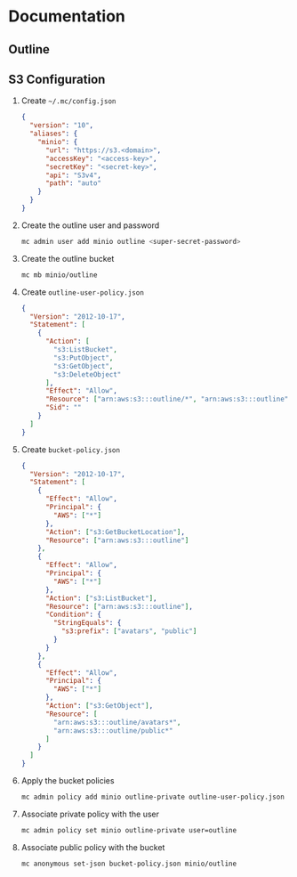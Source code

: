 # Documentation

## Outline

## S3 Configuration

1. Create `~/.mc/config.json`

   ```json
   {
     "version": "10",
     "aliases": {
       "minio": {
         "url": "https://s3.<domain>",
         "accessKey": "<access-key>",
         "secretKey": "<secret-key>",
         "api": "S3v4",
         "path": "auto"
       }
     }
   }
   ```

2. Create the outline user and password

   ```sh
   mc admin user add minio outline <super-secret-password>
   ```

3. Create the outline bucket

   ```sh
   mc mb minio/outline
   ```

4. Create `outline-user-policy.json`

   ```json
   {
     "Version": "2012-10-17",
     "Statement": [
       {
         "Action": [
           "s3:ListBucket",
           "s3:PutObject",
           "s3:GetObject",
           "s3:DeleteObject"
         ],
         "Effect": "Allow",
         "Resource": ["arn:aws:s3:::outline/*", "arn:aws:s3:::outline"],
         "Sid": ""
       }
     ]
   }
   ```

5. Create `bucket-policy.json`

   ```json
   {
     "Version": "2012-10-17",
     "Statement": [
       {
         "Effect": "Allow",
         "Principal": {
           "AWS": ["*"]
         },
         "Action": ["s3:GetBucketLocation"],
         "Resource": ["arn:aws:s3:::outline"]
       },
       {
         "Effect": "Allow",
         "Principal": {
           "AWS": ["*"]
         },
         "Action": ["s3:ListBucket"],
         "Resource": ["arn:aws:s3:::outline"],
         "Condition": {
           "StringEquals": {
             "s3:prefix": ["avatars", "public"]
           }
         }
       },
       {
         "Effect": "Allow",
         "Principal": {
           "AWS": ["*"]
         },
         "Action": ["s3:GetObject"],
         "Resource": [
           "arn:aws:s3:::outline/avatars*",
           "arn:aws:s3:::outline/public*"
         ]
       }
     ]
   }
   ```

6. Apply the bucket policies

   ```sh
   mc admin policy add minio outline-private outline-user-policy.json
   ```

7. Associate private policy with the user

   ```sh
   mc admin policy set minio outline-private user=outline
   ```

8. Associate public policy with the bucket

   ```sh
   mc anonymous set-json bucket-policy.json minio/outline
   ```